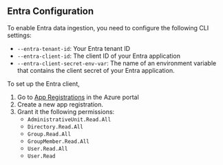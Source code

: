 ## Entra Configuration

To enable Entra data ingestion, you need to configure the following CLI settings:

- `--entra-tenant-id`: Your Entra tenant ID
- `--entra-client-id`: The client ID of your Entra application
- `--entra-client-secret-env-var`: The name of an environment variable that contains the client secret of your Entra application.


To set up the Entra client,

1. Go to [App Registrations](https://portal.azure.com/#view/Microsoft_AAD_RegisteredApps/ApplicationsListBlade) in the Azure portal
1. Create a new app registration.
1. Grant it the following permissions:
    - `AdministrativeUnit.Read.All`
    - `Directory.Read.All`
    - `Group.Read.All`
    - `GroupMember.Read.All`
    - `User.Read.All`
    - `User.Read`
